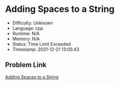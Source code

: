 # Adding Spaces to a String

- Difficulty: Unknown
- Language: cpp
- Runtime: N/A
- Memory: N/A
- Status: Time Limit Exceeded
- Timestamp: 2021-12-21 13:05:43

## Problem Link
[Adding Spaces to a String](https://leetcode.com/problems/adding-spaces-to-a-string)

